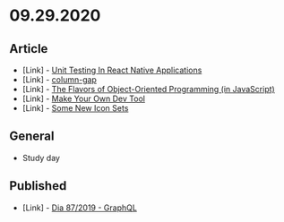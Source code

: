 # 09.29.2020

## Article

- \[Link\] - [Unit Testing In React Native Applications](https://www.smashingmagazine.com/2020/09/unit-testing-react-native-applications/)
- \[Link\] - [column-gap](https://css-tricks.com/almanac/properties/c/column-gap/)
- \[Link\] - [The Flavors of Object-Oriented Programming (in JavaScript)](https://css-tricks.com/the-flavors-of-object-oriented-programming-in-javascript/)
- \[Link\] - [Make Your Own Dev Tool](https://css-tricks.com/make-your-own-dev-tool/)
- \[Link\] - [Some New Icon Sets](https://css-tricks.com/some-new-icon-sets/)

## General

- Study day

## Published

- \[Link\] - [Dia 87/2019 - GraphQL](https://nerdcalistenico.com.br/hemersonvianna/artigos/daysofcode/2019/dia-87-graphql/)
